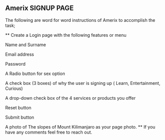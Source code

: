 ## Amerix SIGNUP PAGE
The following are word for word instructions of Amerix to accomplish the task;

**
Create a Login page with the following features or menu


Name and Surname

Email address

Password

A Radio button for sex option

A check box (3 boxes) of why the user is signing up ( Learn, Entertainment, Curious)

A drop-down check box of the 4 services or products you offer

Reset button

Submit button

A photo of The slopes of Mount Kilimanjaro as your page photo.
**
If you have any comments feel free to reach out.


